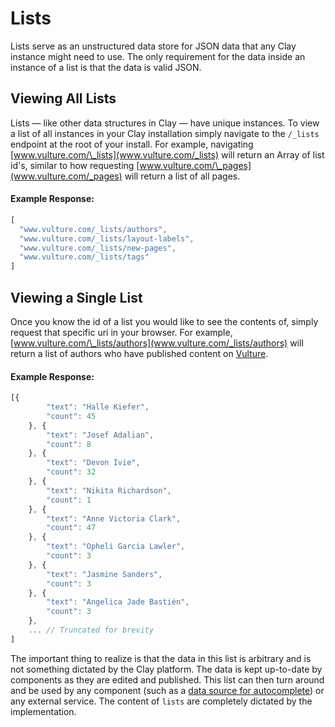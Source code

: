 # Lists

Lists serve as an unstructured data store for JSON data that any Clay instance might need to use. The only requirement for the data inside an instance of a list is that the data is valid JSON.

## Viewing All Lists

Lists — like other data structures in Clay — have unique instances. To view a list of all instances in your Clay installation simply navigate to the `/_lists` endpoint at the root of your install. For example, navigating [www.vulture.com/\_lists](www.vulture.com/_lists) will return an Array of list id's, similar to how requesting [www.vulture.com/\_pages](www.vulture.com/_pages) will return a list of all pages.

#### Example Response:

```javascript
[
  "www.vulture.com/_lists/authors",
  "www.vulture.com/_lists/layout-labels",
  "www.vulture.com/_lists/new-pages",
  "www.vulture.com/_lists/tags"
]
```

## Viewing a Single List

Once you know the id of a list you would like to see the contents of, simply request that specific uri in your browser. For example, [www.vulture.com/\_lists/authors](www.vulture.com/_lists/authors) will return a list of authors who have published content on [Vulture](https://www.vulture.com). 

#### Example Response:

```javascript
[{ 
        "text": "Halle Kiefer", 
        "count": 45 
    }, { 
        "text": "Josef Adalian", 
        "count": 8 
    }, { 
        "text": "Devon Ivie", 
        "count": 32 
    }, { 
        "text": "Nikita Richardson", 
        "count": 1 
    }, { 
        "text": "Anne Victoria Clark", 
        "count": 47 
    }, { 
        "text": "Opheli Garcia Lawler", 
        "count": 3 
    }, { 
        "text": "Jasmine Sanders", 
        "count": 3 
    }, { 
        "text": "Angelica Jade Bastién", 
        "count": 3 
    }, 
    ... // Truncated for brevity
]
```

The important thing to realize is that the data in this list is arbitrary and is not something dictated by the Clay platform. The data is kept up-to-date by components as they are edited and published. This list can then turn around and be used by any component \(such as a [data source for autocomplete](https://claycms.gitbook.io/kiln/kiln-fundamentals/components/inputs#simple-list)\) or any external service. The content of `lists` are completely dictated by the implementation.

